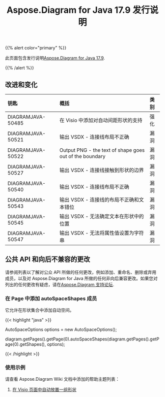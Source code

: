 ﻿---
title: Aspose.Diagram for Java 17.9 发行说明
type: docs
weight: 40
url: /zh/java/aspose-diagram-for-java-17-9-release-notes/
---
{{% alert color="primary" %}} 

此页面包含发行说明[Aspose.Diagram for Java 17.9](https://docs.aspose.com/diagram/java/aspose-diagram-for-java-17-9-release-notes/).

{{% /alert %}} 
## **改进和变化**

|**钥匙**|**概括**|**类别**|
|:- |:- |:- |
|DIAGRAMJAVA-50485|在 Visio 中添加对自动间距形状的支持|强化|
|DIAGRAMJAVA-50521|输出 VSDX - 连接线布局不正确|漏洞|
|DIAGRAMJAVA-50522|Output PNG - the text of shape goes out of the boundary|漏洞|
|DIAGRAMJAVA-50527|输出 VSDX - 连接线接触到形状的边界|漏洞|
|DIAGRAMJAVA-50540|输出 VSDX - 连接线布局不正确|漏洞|
|DIAGRAMJAVA-50543|输出 VSDX - 连接线的布局不正确和文本错位|漏洞|
|DIAGRAMJAVA-50545|输出 VSDX - 无法确定文本在形状中的位置|漏洞|
|DIAGRAMJAVA-50547|输出 VSDX - 无法将属性值设置为字符串|漏洞|
## **公共 API 和向后不兼容的更改**
请参阅列表以了解对公众 API 所做的任何更改，例如添加、重命名、删除或弃用成员，以及对 Aspose.Diagram for Java 所做的任何非向后兼容更改。如果您对列出的任何更改有疑虑，请在[Aspose.Diagram 支持论坛](https://forum.aspose.com/c/diagram/17).
### **在 Page 中添加 autoSpaceShapes 成员**
它允许在形状集合中添加自动空间。

{{< highlight "java" >}}

 AutoSpaceOptions options = new AutoSpaceOptions();

diagram.getPages().getPage(0).autoSpaceShapes(diagram.getPages().getPage(0).getShapes(), options);

{{< /highlight >}}
### **使用示例**
请查看 Aspose.Diagram Wiki 文档中添加的帮助主题列表：

1. [在 Visio 页面中自动放置一组形状](/diagram/zh/java/auto-space-a-collection-of-shapes-in-the-visio-page/)
